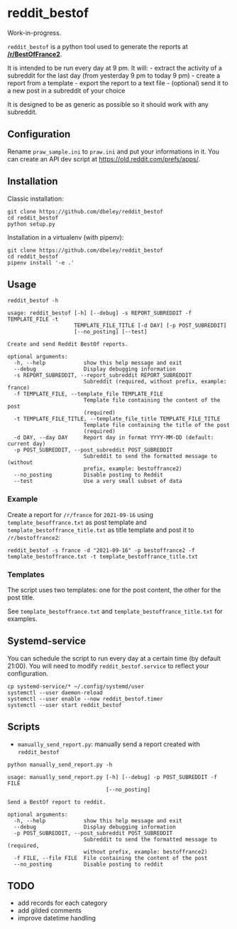 # reddit_bestof

Work-in-progress.

`reddit_bestof` is a python tool used to generate the reports at [**/r/BestOfFrance2**](https://reddit.com/r/bestoffrance2).

It is intended to be run every day at 9 pm. It will:
	- extract the activity of a subreddit for the last day (from yesterday 9 pm to today 9 pm)
	- create a report from a template
	- export the report to a text file
	- (optional) send it to a new post in a subreddit of your choice

It is designed to be as generic as possible so it should work with any subreddit.

## Configuration

Rename `praw_sample.ini` to `praw.ini` and put your informations in it. You can create an API dev script at https://old.reddit.com/prefs/apps/.

## Installation

Classic installation:
```
git clone https://github.com/dbeley/reddit_bestof
cd reddit_bestof
python setup.py
```

Installation in a virtualenv (with pipenv):
```
git clone https://github.com/dbeley/reddit_bestof
cd reddit_bestof
pipenv install '-e .'
```

## Usage

```
reddit_bestof -h
```

```
usage: reddit_bestof [-h] [--debug] -s REPORT_SUBREDDIT -f TEMPLATE_FILE -t
                     TEMPLATE_FILE_TITLE [-d DAY] [-p POST_SUBREDDIT]
                     [--no_posting] [--test]

Create and send Reddit BestOf reports.

optional arguments:
  -h, --help            show this help message and exit
  --debug               Display debugging information
  -s REPORT_SUBREDDIT, --report_subreddit REPORT_SUBREDDIT
                        Subreddit (required, without prefix, example: france)
  -f TEMPLATE_FILE, --template_file TEMPLATE_FILE
                        Template file containing the content of the post
                        (required)
  -t TEMPLATE_FILE_TITLE, --template_file_title TEMPLATE_FILE_TITLE
                        Template file containing the title of the post
                        (required)
  -d DAY, --day DAY     Report day in format YYYY-MM-DD (default: current day)
  -p POST_SUBREDDIT, --post_subreddit POST_SUBREDDIT
                        Subreddit to send the formatted message to (without
                        prefix, example: bestoffrance2)
  --no_posting          Disable posting to Reddit
  --test                Use a very small subset of data
```

### Example

Create a report for `/r/france` for `2021-09-16` using `template_besoffrance.txt` as post template and `template_bestoffrance_title.txt` as title template and post it to `/r/bestoffrance2`:
```
reddit_bestof -s france -d "2021-09-16" -p bestoffrance2 -f template_bestoffrance.txt -t template_bestoffrance_title.txt
```

### Templates

The script uses two templates: one for the post content, the other for the post title.

See `template_bestoffrance.txt` and `template_bestoffrance_title.txt` for examples.

## Systemd-service

You can schedule the script to run every day at a certain time (by default 21:00). You will need to modify `reddit_bestof.service` to reflect your configuration.

```
cp systemd-service/* ~/.config/systemd/user
systemctl --user daemon-reload
systemctl --user enable --now reddit_bestof.timer
systemctl --user start reddit_bestof
```

## Scripts

- `manually_send_report.py`: manually send a report created with `reddit_bestof`

```
python manually_send_report.py -h
```

```
usage: manually_send_report.py [-h] [--debug] -p POST_SUBREDDIT -f FILE
                               [--no_posting]

Send a BestOf report to reddit.

optional arguments:
  -h, --help            show this help message and exit
  --debug               Display debugging information
  -p POST_SUBREDDIT, --post_subreddit POST_SUBREDDIT
                        Subreddit to send the formatted message to (required,
                        without prefix, example: bestoffrance2)
  -f FILE, --file FILE  File containing the content of the post
  --no_posting          Disable posting to reddit
```

## TODO

- add records for each category
- add gilded comments
- improve datetime handling

